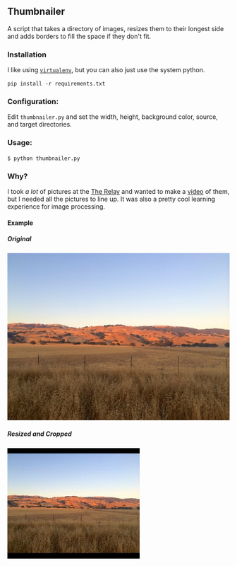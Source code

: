 ## Thumbnailer

A script that takes a directory of images, resizes them to their longest side and adds borders to fill the space if they don't fit.

### Installation

I like using [`virtualenv`](http://virtualenv.readthedocs.org/en/latest/), but you can also just use the system python.

```
pip install -r requirements.txt
```

### Configuration:

Edit `thumbnailer.py` and set the width, height, background color, source, and target directories.

### Usage:

```
$ python thumbnailer.py
```

### Why?

I took *a lot* of pictures at the [The Relay](http://www.therelay.com/) and wanted to make a [video](https://www.youtube.com/watch?v=aACiyeQ9dFM) of them, but I needed all the pictures to line up. It was also a pretty cool learning experience for image processing.

#### Example

##### Original

![Original Picture](sample/source/harvey_bear_ranch.jpg?raw=true "Original Picture")

##### Resized and Cropped

![Resized and Cropped](sample/source_300x250/harvey_bear_ranch.jpg?raw=true "Resized and Cropped")
